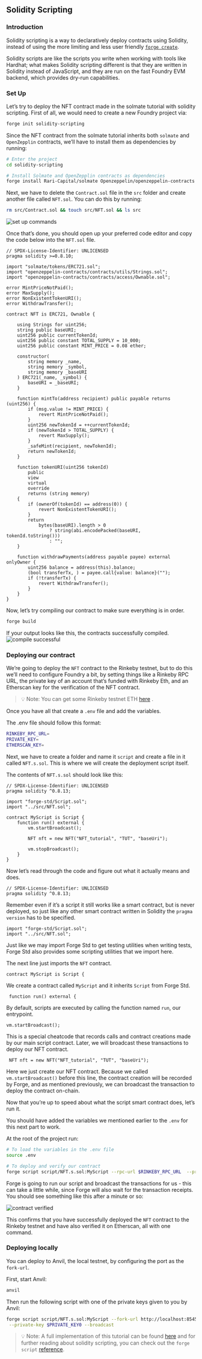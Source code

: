 ## Solidity Scripting

### Introduction

Solidity scripting is a way to declaratively deploy contracts using Solidity, instead of using the more limiting and less user friendly [`forge create`](../reference/forge/forge-create.md).

Solidity scripts are like the scripts you write when working with tools like Hardhat; what makes Solidity scripting different is that they are written in Solidity instead of JavaScript, and they are run on the fast Foundry EVM backend, which provides dry-run capabilities.

### Set Up

Let’s try to deploy the NFT contract made in the solmate tutorial with solidity scripting. First of all, we would need to create a new Foundry project via:

```bash
forge init solidity-scripting
```

Since the NFT contract from the solmate tutorial inherits both `solmate` and `OpenZepplin` contracts, we’ll have to install them as dependencies by running:

```bash
# Enter the project
cd solidity-scripting

# Install Solmate and OpenZepplin contracts as dependencies
forge install Rari-Capital/solmate Openzeppelin/openzeppelin-contracts
```

Next, we have to delete the `Contract.sol` file in the `src` folder and create another file called `NFT.sol`. You can do this by running:

```bash
rm src/Contract.sol && touch src/NFT.sol && ls src
```

![set up commands](../images/solidity-scripting%20/set-up-commands.png)

Once that’s done, you should open up your preferred code editor and copy the code below into the `NFT.sol` file.

```solidity
// SPDX-License-Identifier: UNLICENSED
pragma solidity >=0.8.10;

import "solmate/tokens/ERC721.sol";
import "openzeppelin-contracts/contracts/utils/Strings.sol";
import "openzeppelin-contracts/contracts/access/Ownable.sol";

error MintPriceNotPaid();
error MaxSupply();
error NonExistentTokenURI();
error WithdrawTransfer();

contract NFT is ERC721, Ownable {

    using Strings for uint256;
    string public baseURI;
    uint256 public currentTokenId;
    uint256 public constant TOTAL_SUPPLY = 10_000;
    uint256 public constant MINT_PRICE = 0.08 ether;

    constructor(
        string memory _name,
        string memory _symbol,
        string memory _baseURI
    ) ERC721(_name, _symbol) {
        baseURI = _baseURI;
    }

    function mintTo(address recipient) public payable returns (uint256) {
        if (msg.value != MINT_PRICE) {
            revert MintPriceNotPaid();
        }
        uint256 newTokenId = ++currentTokenId;
        if (newTokenId > TOTAL_SUPPLY) {
            revert MaxSupply();
        }
        _safeMint(recipient, newTokenId);
        return newTokenId;
    }

    function tokenURI(uint256 tokenId)
        public
        view
        virtual
        override
        returns (string memory)
    {
        if (ownerOf(tokenId) == address(0)) {
            revert NonExistentTokenURI();
        }
        return
            bytes(baseURI).length > 0
                ? string(abi.encodePacked(baseURI, tokenId.toString()))
                : "";
    }

    function withdrawPayments(address payable payee) external onlyOwner {
        uint256 balance = address(this).balance;
        (bool transferTx, ) = payee.call{value: balance}("");
        if (!transferTx) {
            revert WithdrawTransfer();
        }
    }
}
```

Now, let’s try compiling our contract to make sure everything is in order.

```bash
forge build
```

If your output looks like this, the contracts successfully compiled.
![compile successful](../images/solidity-scripting%20/compile-successful.png)

### Deploying our contract

We’re going to deploy the `NFT` contract to the Rinkeby testnet, but to do this we’ll need to configure Foundry a bit, by setting things like a Rinkeby RPC URL, the private key of an account that’s funded with Rinkeby Eth, and an Etherscan key for the verification of the NFT contract.

> 💡 Note: You can get some Rinkeby testnet ETH [here](https://faucet.paradigm.xyz/) .

Once you have all that create a `.env` file and add the variables.


The .env file should follow this format:

```bash
RINKEBY_RPC_URL=
PRIVATE_KEY=
ETHERSCAN_KEY=
```

Next, we have to create a folder and name it `script` and create a file in it called `NFT.s.sol`. This is where we will create the deployment script itself.

The contents of `NFT.s.sol` should look like this:

```solidity
// SPDX-License-Identifier: UNLICENSED
pragma solidity ^0.8.13;

import "forge-std/Script.sol";
import "../src/NFT.sol";

contract MyScript is Script {
    function run() external {
        vm.startBroadcast();

        NFT nft = new NFT("NFT_tutorial", "TUT", "baseUri");

        vm.stopBroadcast();
    }
}
```

Now let’s read through the code and figure out what it actually means and does.

```solidity
// SPDX-License-Identifier: UNLICENSED
pragma solidity ^0.8.13;
```

Remember even if it’s a script it still works like a smart contract, but is never deployed, so just like any other smart contract written in Solidity the `pragma version` has to be specified.

```solidity
import "forge-std/Script.sol";
import "../src/NFT.sol";
```

Just like we may import Forge Std to get testing utilities when writing tests, Forge Std also provides some scripting utilities that we import here.

The next line just imports the `NFT` contract.

```solidity
contract MyScript is Script {
```

We create a contract called `MyScript` and it inherits `Script` from Forge Std.

```solidity
 function run() external {
```

By default, scripts are executed by calling the function named `run`, our entrypoint.

```solidity
vm.startBroadcast();
```

This is a special cheatcode that records calls and contract creations made by our main script contract. Later, we will broadcast these transactions to deploy our NFT contract.

```solidity
 NFT nft = new NFT("NFT_tutorial", "TUT", "baseUri");
```

Here we just create our NFT contract. Because we called `vm.startBroadcast()` before this line, the contract creation will be recorded by Forge, and as mentioned previously, we can broadcast the transaction to deploy the contract on-chain.

Now that you’re up to speed about what the script smart contract does, let’s run it.

You should have added the variables we mentioned earlier to the `.env` for this next part to work.

At the root of the project run:

```bash
# To load the variables in the .env file
source .env

# To deploy and verify our contract
forge script script/NFT.s.sol:MyScript --rpc-url $RINKEBY_RPC_URL  --private-key $PRIVATE_KEY --broadcast --verify --etherscan-api-key $ETHERSCAN_KEY -vvvv
```

Forge is going to run our script and broadcast the transactions for us - this can take a little while, since Forge will also wait for the transaction receipts. You should see something like this after a minute or so:

![contract verified](../images/solidity-scripting%20/contract-verified.png)

This confirms that you have successfully deployed the `NFT` contract to the Rinkeby testnet and have also verified it on Etherscan, all with one command.

### Deploying locally

You can deploy to Anvil, the local testnet, by configuring the port as the `fork-url`.

First, start Anvil:

```sh
anvil
```

Then run the following script with one of the private keys given to you by Anvil:

```sh
forge script script/NFT.s.sol:MyScript --fork-url http://localhost:8545 \
 --private-key $PRIVATE_KEY0 --broadcast
```

>💡 Note: A full implementation of this tutorial can be found [here](https://github.com/Perelyn-sama/solidity-scripting) and for further reading about solidity scripting, you can check out the `forge script` [reference](../reference/forge/forge-script.md).
